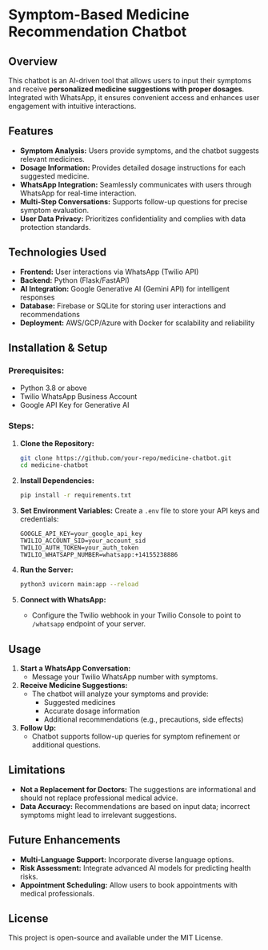 # Symptom-Based Medicine Recommendation Chatbot

## Overview
This chatbot is an AI-driven tool that allows users to input their symptoms and receive **personalized medicine suggestions with proper dosages**. Integrated with WhatsApp, it ensures convenient access and enhances user engagement with intuitive interactions.

## Features
- **Symptom Analysis:** Users provide symptoms, and the chatbot suggests relevant medicines.
- **Dosage Information:** Provides detailed dosage instructions for each suggested medicine.
- **WhatsApp Integration:** Seamlessly communicates with users through WhatsApp for real-time interaction.
- **Multi-Step Conversations:** Supports follow-up questions for precise symptom evaluation.
- **User Data Privacy:** Prioritizes confidentiality and complies with data protection standards.

## Technologies Used
- **Frontend:** User interactions via WhatsApp (Twilio API)
- **Backend:** Python (Flask/FastAPI)
- **AI Integration:** Google Generative AI (Gemini API) for intelligent responses
- **Database:** Firebase or SQLite for storing user interactions and recommendations
- **Deployment:** AWS/GCP/Azure with Docker for scalability and reliability

## Installation & Setup

### Prerequisites:
- Python 3.8 or above
- Twilio WhatsApp Business Account
- Google API Key for Generative AI

### Steps:
1. **Clone the Repository:**
   ```bash
   git clone https://github.com/your-repo/medicine-chatbot.git
   cd medicine-chatbot
   ```

2. **Install Dependencies:**
   ```bash
   pip install -r requirements.txt
   ```

3. **Set Environment Variables:**
   Create a `.env` file to store your API keys and credentials:
   ```plaintext
   GOOGLE_API_KEY=your_google_api_key
   TWILIO_ACCOUNT_SID=your_account_sid
   TWILIO_AUTH_TOKEN=your_auth_token
   TWILIO_WHATSAPP_NUMBER=whatsapp:+14155238886
   ```

4. **Run the Server:**
   ```bash
   python3 uvicorn main:app --reload
   ```

5. **Connect with WhatsApp:**
   - Configure the Twilio webhook in your Twilio Console to point to `/whatsapp` endpoint of your server.

## Usage
1. **Start a WhatsApp Conversation:**
   - Message your Twilio WhatsApp number with symptoms.
2. **Receive Medicine Suggestions:**
   - The chatbot will analyze your symptoms and provide:
     - Suggested medicines
     - Accurate dosage information
     - Additional recommendations (e.g., precautions, side effects)
3. **Follow Up:**
   - Chatbot supports follow-up queries for symptom refinement or additional questions.

## Limitations
- **Not a Replacement for Doctors:** The suggestions are informational and should not replace professional medical advice.
- **Data Accuracy:** Recommendations are based on input data; incorrect symptoms might lead to irrelevant suggestions.

## Future Enhancements
- **Multi-Language Support:** Incorporate diverse language options.
- **Risk Assessment:** Integrate advanced AI models for predicting health risks.
- **Appointment Scheduling:** Allow users to book appointments with medical professionals.

## License
This project is open-source and available under the MIT License.
